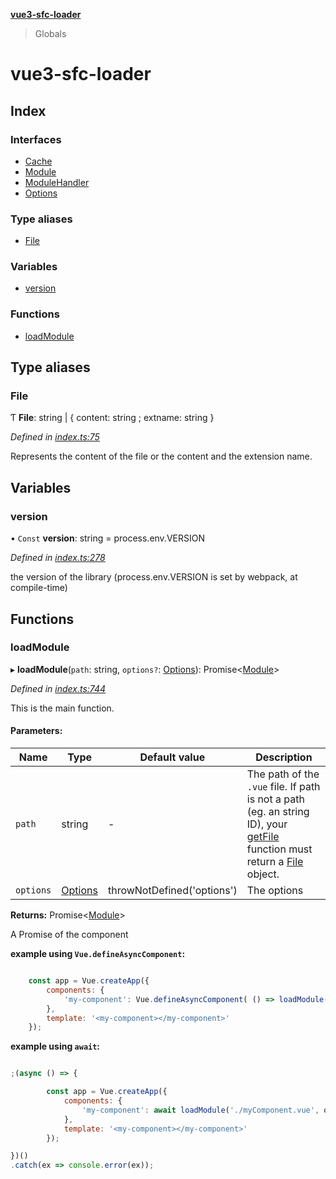 **[vue3-sfc-loader](README.md)**

> Globals

# vue3-sfc-loader

## Index

### Interfaces

* [Cache](interfaces/cache.md)
* [Module](interfaces/module.md)
* [ModuleHandler](interfaces/modulehandler.md)
* [Options](interfaces/options.md)

### Type aliases

* [File](README.md#file)

### Variables

* [version](README.md#version)

### Functions

* [loadModule](README.md#loadmodule)

## Type aliases

### File

Ƭ  **File**: string \| { content: string ; extname: string  }

*Defined in [index.ts:75](https://github.com/FranckFreiburger/vue3-sfc-loader/blob/df65a78/src/index.ts#L75)*

Represents the content of the file or the content and the extension name.

## Variables

### version

• `Const` **version**: string = process.env.VERSION

*Defined in [index.ts:278](https://github.com/FranckFreiburger/vue3-sfc-loader/blob/df65a78/src/index.ts#L278)*

the version of the library (process.env.VERSION is set by webpack, at compile-time)

## Functions

### loadModule

▸ **loadModule**(`path`: string, `options?`: [Options](interfaces/options.md)): Promise\<[Module](interfaces/module.md)>

*Defined in [index.ts:744](https://github.com/FranckFreiburger/vue3-sfc-loader/blob/df65a78/src/index.ts#L744)*

This is the main function.

#### Parameters:

Name | Type | Default value | Description |
------ | ------ | ------ | ------ |
`path` | string | - | The path of the `.vue` file. If path is not a path (eg. an string ID), your [getFile](interfaces/options.md#getfile) function must return a [File](README.md#file) object. |
`options` | [Options](interfaces/options.md) | throwNotDefined('options') | The options |

**Returns:** Promise\<[Module](interfaces/module.md)>

A Promise of the component

**example using `Vue.defineAsyncComponent`:**

```javascript

	const app = Vue.createApp({
		components: {
			'my-component': Vue.defineAsyncComponent( () => loadModule('./myComponent.vue', options) )
		},
		template: '<my-component></my-component>'
	});

```

**example using `await`:**

```javascript

;(async () => {

		const app = Vue.createApp({
			components: {
				'my-component': await loadModule('./myComponent.vue', options)
			},
			template: '<my-component></my-component>'
		});

})()
.catch(ex => console.error(ex));

```
